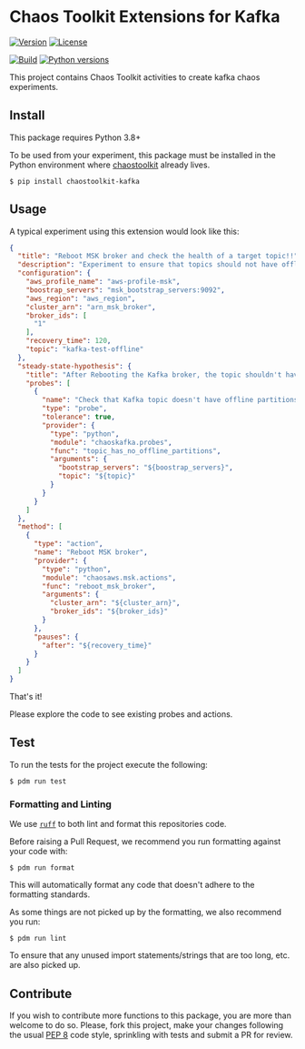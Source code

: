 # Chaos Toolkit Extensions for Kafka

[![Version](https://img.shields.io/pypi/v/chaostoolkit-kafka.svg)](https://img.shields.io/pypi/v/chaostoolkit-kafka.svg)
[![License](https://img.shields.io/pypi/l/chaostoolkit-kafka.svg)](https://img.shields.io/pypi/l/chaostoolkit-kafka.svg)

[![Build](https://github.com/jitapichab/chaostoolkit-kafka/actions/workflows/build.yaml/badge.svg)](https://github.com/jitapichab/chaostoolkit-kafka/actions/workflows/build.yaml)
[![Python versions](https://img.shields.io/pypi/pyversions/chaostoolkit-kafka.svg)](https://www.python.org/)

This project contains Chaos Toolkit activities to create kafka chaos experiments.

## Install

This package requires Python 3.8+

To be used from your experiment, this package must be installed in the Python
environment where [chaostoolkit][] already lives.

[chaostoolkit]: https://github.com/chaostoolkit/chaostoolkit

```
$ pip install chaostoolkit-kafka
```

## Usage

A typical experiment using this extension would look like this:

```json
{
  "title": "Reboot MSK broker and check the health of a target topic!!",
  "description": "Experiment to ensure that topics should not have offline partitions after a restart",
  "configuration": {
    "aws_profile_name": "aws-profile-msk",
    "boostrap_servers": "msk_bootstrap_servers:9092",
    "aws_region": "aws_region",
    "cluster_arn": "arn_msk_broker",
    "broker_ids": [
      "1"
    ],
    "recovery_time": 120,
    "topic": "kafka-test-offline"
  },
  "steady-state-hypothesis": {
    "title": "After Rebooting the Kafka broker, the topic shouldn't have offline partitions",
    "probes": [
      {
        "name": "Check that Kafka topic doesn't have offline partitions!!",
        "type": "probe",
        "tolerance": true,
        "provider": {
          "type": "python",
          "module": "chaoskafka.probes",
          "func": "topic_has_no_offline_partitions",
          "arguments": {
            "bootstrap_servers": "${boostrap_servers}",
            "topic": "${topic}"
          }
        }
      }
    ]
  },
  "method": [
    {
      "type": "action",
      "name": "Reboot MSK broker",
      "provider": {
        "type": "python",
        "module": "chaosaws.msk.actions",
        "func": "reboot_msk_broker",
        "arguments": {
          "cluster_arn": "${cluster_arn}",
          "broker_ids": "${broker_ids}"
        }
      },
      "pauses": {
        "after": "${recovery_time}"
      }
    }
  ]
}

```

That's it!

Please explore the code to see existing probes and actions.

## Test

To run the tests for the project execute the following:

```
$ pdm run test
```

### Formatting and Linting

We use [`ruff`][ruff] to both lint and format this repositories code.

[ruff]: https://github.com/astral-sh/ruff

Before raising a Pull Request, we recommend you run formatting against your
code with:

```console
$ pdm run format
```

This will automatically format any code that doesn't adhere to the formatting
standards.

As some things are not picked up by the formatting, we also recommend you run:

```console
$ pdm run lint
```

To ensure that any unused import statements/strings that are too long, etc.
are also picked up.

## Contribute

If you wish to contribute more functions to this package, you are more than
welcome to do so. Please, fork this project, make your changes following the
usual [PEP 8][pep8] code style, sprinkling with tests and submit a PR for
review.

[pep8]: https://peps.python.org/pep-0008/
